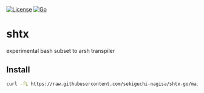 [![License](https://img.shields.io/badge/license-Apache%202-blue.svg)](https://opensource.org/licenses/Apache-2.0)
[![Go](https://github.com/sekiguchi-nagisa/shtx-go/actions/workflows/go.yml/badge.svg)](https://github.com/sekiguchi-nagisa/shtx-go/actions/workflows/go.yml)

# shtx
experimental bash subset to arsh transpiler

## Install
```sh
curl -fL https://raw.githubusercontent.com/sekiguchi-nagisa/shtx-go/main/scripts/install.ds | arsh
```
